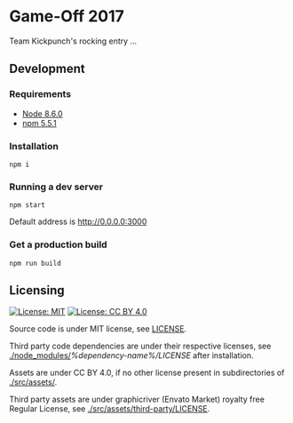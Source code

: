 # Game-Off 2017

Team Kickpunch's rocking entry ...

## Development

### Requirements

* [Node 8.6.0](https://nodejs.org)
* [npm 5.5.1](https://www.npmjs.com/package/npm)

### Installation

```
npm i
```

### Running a dev server

```
npm start
```
Default address is <http://0.0.0.0:3000>

### Get a production build
```
npm run build
```

## Licensing
[![License: MIT](https://img.shields.io/badge/License-MIT-yellow.svg)](https://opensource.org/licenses/MIT)
[![License: CC BY 4.0](https://img.shields.io/badge/License-CC%20BY%204.0-lightgrey.svg)](https://creativecommons.org/licenses/by/4.0/)

Source code is under MIT license, see [LICENSE](./LICENSE).

Third party code dependencies are under their respective licenses,
see [./node_modules/](./node_modules)*%dependency-name%/LICENSE* after installation.

Assets are under CC BY 4.0, if no other license present in subdirectories of [./src/assets/](./src/assets).

Third party assets are under graphicriver (Envato Market)
royalty free Regular License,
see [./src/assets/third-party/LICENSE](./src/assets/LICENSE).
